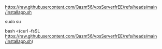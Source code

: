 https://raw.githubusercontent.com/Qazm56/vpsServerfrEE/refs/heads/main/installapp.sh

sudo su


bash <(curl -fsSL https://raw.githubusercontent.com/Qazm56/vpsServerfrEE/refs/heads/main/installapp.sh)
